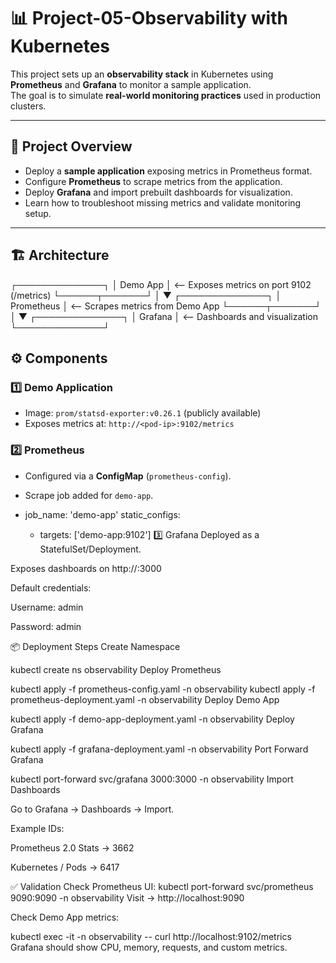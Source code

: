 # 📊 Project-05-Observability with Kubernetes

This project sets up an **observability stack** in Kubernetes using **Prometheus** and **Grafana** to monitor a sample application.  
The goal is to simulate **real-world monitoring practices** used in production clusters.

---

## 🚀 Project Overview
- Deploy a **sample application** exposing metrics in Prometheus format.
- Configure **Prometheus** to scrape metrics from the application.
- Deploy **Grafana** and import prebuilt dashboards for visualization.
- Learn how to troubleshoot missing metrics and validate monitoring setup.

---

## 🏗️ Architecture
┌──────────────┐
│ Demo App │ <-- Exposes metrics on port 9102 (/metrics)
└──────┬───────┘
│
▼
┌──────────────┐
│ Prometheus │ <-- Scrapes metrics from Demo App
└──────┬───────┘
│
▼
┌──────────────┐
│ Grafana │ <-- Dashboards and visualization
└──────────────┘


## ⚙️ Components

### 1️⃣ Demo Application
- Image: `prom/statsd-exporter:v0.26.1` (publicly available)
- Exposes metrics at: `http://<pod-ip>:9102/metrics`

### 2️⃣ Prometheus
- Configured via a **ConfigMap** (`prometheus-config`).
- Scrape job added for `demo-app`.

- job_name: 'demo-app'
  static_configs:
    - targets: ['demo-app:9102']
3️⃣ Grafana
Deployed as a StatefulSet/Deployment.

Exposes dashboards on http://<node-ip>:3000

Default credentials:

Username: admin

Password: admin

📦 Deployment Steps
Create Namespace

kubectl create ns observability
Deploy Prometheus

kubectl apply -f prometheus-config.yaml -n observability
kubectl apply -f prometheus-deployment.yaml -n observability
Deploy Demo App

kubectl apply -f demo-app-deployment.yaml -n observability
Deploy Grafana

kubectl apply -f grafana-deployment.yaml -n observability
Port Forward Grafana

kubectl port-forward svc/grafana 3000:3000 -n observability
Import Dashboards

Go to Grafana → Dashboards → Import.

Example IDs:

Prometheus 2.0 Stats → 3662

Kubernetes / Pods → 6417

✅ Validation
Check Prometheus UI:
kubectl port-forward svc/prometheus 9090:9090 -n observability
Visit → http://localhost:9090

Check Demo App metrics:

kubectl exec -it <demo-app-pod> -n observability -- curl http://localhost:9102/metrics
Grafana should show CPU, memory, requests, and custom metrics.